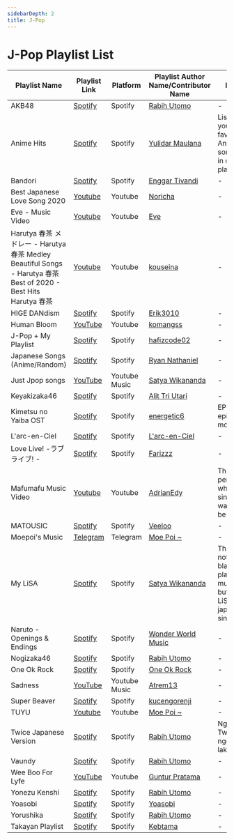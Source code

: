 ```yaml
---
sidebarDepth: 2
title: J-Pop
---
```


# J-Pop Playlist List

| Playlist Name | Playlist Link | Platform | Playlist Author Name/Contributor Name | Note | Subgenre |
| -------------- |-------------- | -------- | ------- | ------- | ----- |
| AKB48 | [Spotify](https://open.spotify.com/playlist/37i9dQZF1DZ06evNZWreOe?si=da9ed44df60c4551) | Spotify | [Rabih Utomo](https://github.com/robycigar) | - | - |
| Anime Hits | [Spotify](https://open.spotify.com/playlist/37i9dQZF1DX6XceWZP1znY) | Spotify | [Yulidar Maulana](https://github.com/yulidarmaulana) | Listen to your favourite Anime songs, all in one playlist | - |
| Bandori | [Spotify](https://open.spotify.com/playlist/67Nr4YrWJmaIq72B3zEHnh?si=RA01Wb6aQ4-bIqXqVuh6ig) | Spotify | [Enggar Tivandi](https://github.com/nekoding)| - | - |
| Best Japanese Love Song 2020 | [Youtube](https://www.youtube.com/watch?v=HDGKOvJ69JQ) | Youtube | [Noricha](https://www.youtube.com/channel/UCMVRgNrM8CbEnR3oZEgUbcw) | - | - |
| Eve - Music Video | [Youtube](https://www.youtube.com/playlist?list=PL0jh16Vp3NzVjEjKbZ3pV4f15Jze5EANV) | Youtube | [Eve](https://www.youtube.com/channel/UCUXfRsEIJ9xO1DT7TbEWksw) | - |
| Harutya 春茶 メドレー - Harutya 春茶 Medley Beautiful Songs - Harutya 春茶 Best of 2020 - Best Hits Harutya 春茶 | [Youtube](https://www.youtube.com/watch?v=n7sU5QO0Cwo) | Youtube | [kouseina](https://github.com/kouseina) | - | - |
| HIGE DANdism | [Spotify](https://open.spotify.com/playlist/1kSGOq1JED5FCSsUMdFnor?si=299c72a98a5c4500) | Spotify | [Erik3010](https://github.com/Erik3010) | - | - |
| Human Bloom | [YouTube](https://music.youtube.com/playlist?list=OLAK5uy_n_iIVg_L_1CE3LZxu8S80gsqtX5Mx1Hyw) | Youtube | [komangss](https://github.com/komangss) | - | - |
| J-Pop + My Playlist | [Spotify](https://open.spotify.com/playlist/0Iqws5QqjrQGDxPPzNpAbl?si=CYGBvIt3T2-tZs-QuG_emA) | Spotify | [hafizcode02](https://github.com/hafizcode02) | - | - |
| Japanese Songs (Anime/Random) | [Spotify](https://open.spotify.com/playlist/1uLFhjpsVPyu1mr7gQ25dN?si=vs7QzwpKSl6ViEZp7esFtQ) | Spotify | [Ryan Nathaniel](https://github.com/Reihen-afk) | - | - |
| Just Jpop songs | [YouTube](https://music.youtube.com/playlist?list=PLtysZogykz_0uaCDs1TOYCdzDv6ZxB-lE) | Youtube Music | [Satya Wikananda](https://github.com/satyawikananda) | - | - |
| Keyakizaka46 | [Spotify](https://open.spotify.com/playlist/37i9dQZF1DX8IHNDWD0MU7?si=ioEjSEaIQQSz1t-y4mtCyA) | Spotify | [Alit Tri Utari](https://github.com/alittriutari) | - | - |
| Kimetsu no Yaiba OST | [Spotify](https://open.spotify.com/playlist/4SZpIWqhUPhBquOPbp1M3K?si=LgYB55EsRbiIAYO7KGMhQQ) | Spotify | [energetic6](https://open.spotify.com/user/energetic6) | EP 19 epic moment | - | 
| L'arc-en-Ciel | [Spotify](https://open.spotify.com/playlist/37i9dQZF1DZ06evO3JkjyO) | Spotify | [L'arc-en-Ciel](https://open.spotify.com/artist/6jTjjAjvYvMYfaqi837p5x) | - |
| Love Live! -ラブライブ! - | [Spotify](https://open.spotify.com/playlist/37i9dQZF1DX1uvQpDoMmUF) | Spotify | [Farizzz](https://github.com/xvbnm48) | - | - |
| Mafumafu Music Video | [Youtube](https://www.youtube.com/watch?v=YWZfXJrntUU&list=PLLkGVD9RIO_BI66nhaUxFS8V72gl1tbyM) | Youtube | [AdrianEdy](https://github.com/AdrianEdy) | The person who sings "I wanna be a girl" | - |
| MATOUSIC | [Spotify](https://open.spotify.com/playlist/1NjMyMMPkQDV2wtWPCYGul?si=a3e0b3618e444821) | Spotify | [Veeloo](https://github.com/veeloo) | - | - |
| Moepoi's Music | [Telegram](https://t.me/moepoi_music) | Telegram | [Moe Poi ~](https://github.com/moepoi) | - | - |
| My LiSA | [Spotify](https://open.spotify.com/playlist/2MFidvNYNRvhplbc08Edib?si=eAsm97y8QBWIyK-ImgJ3wQ) | Spotify | [Satya Wikananda](https://open.spotify.com/user/satyawikananda) | This is not Lisa blackpink playlist's music, but this is LiSA japanese singer | - |
| Naruto - Openings & Endings | [Spotify](https://open.spotify.com/playlist/6fC2rQZfULydn12nbMRom4?si=4HBuIBaaTqS96F5FVDMvJw) | Spotify | [Wonder World Music](https://open.spotify.com/user/8gnu9mwsg4uzrsfig5i2ricy1?si=YVtramdeQfKkoYWRMR4--g) | - | - |
| Nogizaka46 | [Spotify](https://open.spotify.com/playlist/37i9dQZF1DX6Nm7WbHa378?si=22246fe6a07f40f8) | Spotify | [Rabih Utomo](https://github.com/robycigar) | - | - | 
| One Ok Rock | [Spotify](https://open.spotify.com/playlist/37i9dQZF1DWXaRIedRPCEO) | Spotify | [One Ok Rock](https://open.spotify.com/artist/7k73EtZwoPs516ZxE72KsO) | - |
| Sadness | [YouTube](https://www.youtube.com/playlist?list=PLqj9w5v5mJ8G7mYF6Egfi7kNVEfE_8_sS) | Youtube Music | [Atrem13](https://github.com/atrem13) | - | - |
| Super Beaver | [Spotify](https://open.spotify.com/album/3nK30WwFOOEKV5RI028jSe?si=oAYeCdHdSKO7XeuY6UxJiw) | Spotify | [kucengorenji](https://github.com/kucengorenji) | - | - |
| TUYU | [Youtube](https://music.youtube.com/playlist?list=PL22edk-Nv6BKBlYLxqmo5j-sQ-zWMBtEO) | Youtube | [Moe Poi ~](https://github.com/moepoi) | - | - |
| Twice Japanese Version | [Spotify](https://open.spotify.com/playlist/777JpadJnEYPy3R5RqKQYC?si=bc16e67d51d8404c) | Spotify | [Rabih Utomo](https://github.com/robycigar) | Nggak Twice nggak laki 😎 | - |
| Vaundy | [Spotify](https://open.spotify.com/playlist/37i9dQZF1DWXYQRh3xeYje?si=4d03de803e5545f3) | Spotify | [Rabih Utomo](https://github.com/robycigar) | - | - | 
| Wee Boo For Lyfe | [YouTube](https://music.youtube.com/playlist?list=PLzlwdP6LuaDOjBeErVG9kv6WiupiIUPHJ) | Youtube | [Guntur Pratama](https://github.com/gunturpratama) | - | - |
| Yonezu Kenshi | [Spotify](https://open.spotify.com/playlist/37i9dQZF1DWYoL6ZoD9KnI?si=3231123089f04e44) | Spotify | [Rabih Utomo](https://github.com/robycigar) | - | - |
| Yoasobi | [Spotify](https://open.spotify.com/playlist/37i9dQZF1DWVVbqQrqciCF) | Spotify | [Yoasobi](https://open.spotify.com/artist/64tJ2EAv1R6UaZqc4iOCyj) | - |
| Yorushika | [Spotify](https://open.spotify.com/playlist/37i9dQZF1DWYLp3LpUUY2V?si=21c70bac8ba841c8) | Spotify | [Rabih Utomo](https://github.com/robycigar) | - | - |
| Takayan Playlist | [Spotify](https://open.spotify.com/playlist/6GItLMs4QBuzNVbjIIr6Eo) | Spotify | [Kebtama](https://open.spotify.com/user/bb9ft8tddc8m3oi5afv53df4n?si=170a975675f84164) | - | - |